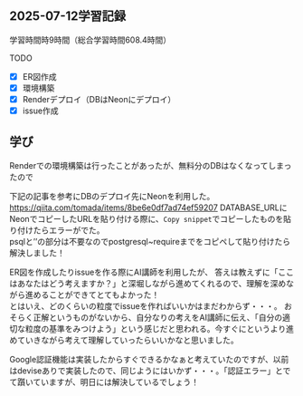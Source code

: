 ## 2025-07-12学習記録
学習時間時9時間（総合学習時間608.4時間）

TODO
- [x] ER図作成
- [x] 環境構築
- [x] Renderデプロイ（DBはNeonにデプロイ）
- [x] issue作成

## 学び
Renderでの環境構築は行ったことがあったが、無料分のDBはなくなってしまったので

下記の記事を参考にDBのデプロイ先にNeonを利用した。
https://qiita.com/tomada/items/8be6e0df7ad74ef59207
DATABASE_URLにNeonでコピーしたURLを貼り付ける際に、```Copy snippet```でコピーしたものを貼り付けたらエラーがでた。  
psqlと’’の部分は不要なのでpostgresql~requireまでをコピペして貼り付けたら解決しました！

ER図を作成したりissueを作る際にAI講師を利用したが、
答えは教えずに「ここはあなたはどう考えますか？」と深堀しながら進めてくれるので、理解を深めながら進めることができてとてもよかった！  
とはいえ、どのくらいの粒度でissueを作ればいいかはまだわからず・・・。
おそらく正解というものがないから、自分なりの考えをAI講師に伝え、「自分の適切な粒度の基準をみつけよう」という感じだと思われる。今すぐにというより進めていきながら考えて理解していったらいいかなと思いました。

Google認証機能は実装したからすぐできるかなぁと考えていたのですが、以前はdeviseありで実装したので、同じようにはいかず・・・。「認証エラー」とでて躓いていますが、明日には解決しているでしょう！
